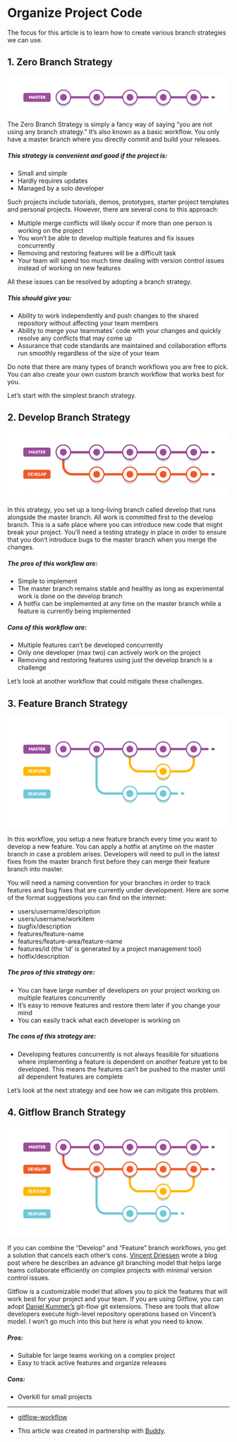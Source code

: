 # Organize Project Code
The focus for this article is to learn how to create various branch strategies we can use.

## 1. Zero Branch Strategy
![](./img/1562127822155993571301-basic-git-workflow.png)
The Zero Branch Strategy is simply a fancy way of saying “you are not using any branch strategy.” It’s also known as a basic workflow. You only have a master branch where you directly commit and build your releases. 
##### This strategy is convenient and good if the project is:
- Small and simple
- Hardly requires updates
- Managed by a solo developer

Such projects include tutorials, demos, prototypes, starter project templates and personal projects. However, there are several cons to this approach:
- Multiple merge conflicts will likely occur if more than one person is working on the project
- You won’t be able to develop multiple features and fix issues concurrently
- Removing and restoring features will be a difficult task
- Your team will spend too much time dealing with version control issues instead of working on new features

All these issues can be resolved by adopting a branch strategy.
##### This should give you:

- Ability to work independently and push changes to the shared repository without affecting your team members
- Ability to merge your teammates’ code with your changes and quickly resolve any conflicts that may come up
- Assurance that code standards are maintained and collaboration efforts run smoothly regardless of the size of your team

Do note that there are many types of branch workflows you are free to pick. You can also create your own custom branch workflow that works best for you. 

Let’s start with the simplest branch strategy.

## 2.  Develop Branch Strategy
![](./img/1562127740155993571702-develop-branch-workflow.png)

In this strategy, you set up a long-living branch called develop that runs alongside the master branch. All work is committed first to the develop branch. This is a safe place where you can introduce new code that might break your project. You’ll need a testing strategy in place in order to ensure that you don’t introduce bugs to the master branch when you merge the changes.
##### The pros of this workflow are:
- Simple to implement
- The master branch remains stable and healthy as long as experimental work is done on the develop branch
- A hotfix can be implemented at any time on the master branch while a feature is currently being implemented

##### Cons of this workflow are:
- Multiple features can’t be developed concurrently
- Only one developer (max two) can actively work on the project
- Removing and restoring features using just the develop branch is a challenge

Let’s look at another workflow that could mitigate these challenges.

## 3. Feature Branch Strategy
![](./img/1562127879155993571903-feature-branch-workflow.png)

In this workflow, you setup a new feature branch every time you want to develop a new feature. You can apply a hotfix at anytime on the master branch in case a problem arises. Developers will need to pull in the latest fixes from the master branch first before they can merge their feature branch into master.

You will need a naming convention for your branches in order to track features and bug fixes that are currently under development. Here are some of the format suggestions you can find on the internet:
- users/username/description
- users/username/workitem
- bugfix/description
- features/feature-name
- features/feature-area/feature-name
- features/id (the ‘id’ is generated by a project management tool)
- hotfix/description

##### The pros of this strategy are:
- You can have large number of developers on your project working on multiple features concurrently
- It’s easy to remove features and restore them later if you change your mind
- You can easily track what each developer is working on
##### The cons of this strategy are:
- Developing features concurrently is not always feasible for situations where implementing a feature is dependent on another feature yet to be developed. This means the features can’t be pushed to the master until all dependent features are complete

Let’s look at the next strategy and see how we can mitigate this problem.

## 4. Gitflow Branch Strategy
![](./img/155993572204-gitflow.png)

If you can combine the “Develop” and “Feature” branch workflows, you get a solution that cancels each other’s cons. [Vincent Driessen](https://nvie.com/posts/a-successful-git-branching-model/) wrote a blog post where he describes an advance git branching model that helps large teams collaborate efficiently on complex projects with minimal version control issues.

Gitflow is a customizable model that allows you to pick the features that will work best for your project and your team. If you are using Gitflow, you can adopt [Daniel Kummer’s](https://danielkummer.github.io/git-flow-cheatsheet/) git-flow git extensions. These are tools that allow developers execute high-level repository operations based on Vincent’s model. I won’t go much into this but here is what you need to know.
##### Pros:
- Suitable for large teams working on a complex project
- Easy to track active features and organize releases
##### Cons:
- Overkill for small projects

----
- [gitflow-workflow](https://www.atlassian.com/git/tutorials/comparing-workflows)

- This article was created in partnership with [Buddy](https://buddy.works).